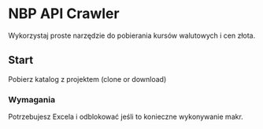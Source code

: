 # NBP API Crawler

Wykorzystaj proste narzędzie do pobierania kursów walutowych i cen złota.

## Start

Pobierz katalog z projektem (clone or download)

### Wymagania

Potrzebujesz Excela i odblokować jeśli to konieczne wykonywanie makr.

